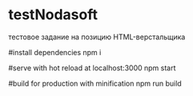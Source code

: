 # testNodasoft
тестовое задание на позицию HTML-верстальщика

#install dependencies
npm i

#serve with hot reload at localhost:3000
npm start

#build for production with minification
npm run build
